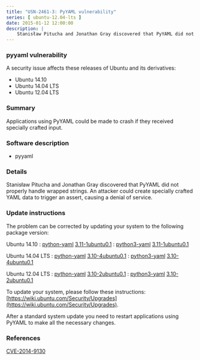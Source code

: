 ```yaml
---
title: "USN-2461-3: PyYAML vulnerability"
series: [ ubuntu-12.04-lts ]
date: 2015-01-12 12:00:00
description: |
    Stanisław Pitucha and Jonathan Gray discovered that PyYAML did not properly handle wrapped strings. An attacker could create specially crafted YAML data to trigger an assert, causing a denial of service. 
--- 
```

 
### pyyaml vulnerability

A security issue affects these releases of Ubuntu and its derivatives:

* Ubuntu 14.10
* Ubuntu 14.04 LTS
* Ubuntu 12.04 LTS

### Summary

Applications using PyYAML could be made to crash if they received specially crafted input.

### Software description

* pyyaml 

### Details

Stanisław Pitucha and Jonathan Gray discovered that PyYAML did not properly handle wrapped strings. An attacker could create specially crafted YAML data to trigger an assert, causing a denial of service. 

### Update instructions

The problem can be corrected by updating your system to the following package version:

Ubuntu 14.10
 : [python-yaml](https://launchpad.net/ubuntu/+source/pyyaml) <span> [3.11-1ubuntu0.1](https://launchpad.net/ubuntu/+source/pyyaml/3.11-1ubuntu0.1) </span> 
 : [python3-yaml](https://launchpad.net/ubuntu/+source/pyyaml) <span> [3.11-1ubuntu0.1](https://launchpad.net/ubuntu/+source/pyyaml/3.11-1ubuntu0.1) </span> 

Ubuntu 14.04 LTS
 : [python-yaml](https://launchpad.net/ubuntu/+source/pyyaml) <span> [3.10-4ubuntu0.1](https://launchpad.net/ubuntu/+source/pyyaml/3.10-4ubuntu0.1) </span> 
 : [python3-yaml](https://launchpad.net/ubuntu/+source/pyyaml) <span> [3.10-4ubuntu0.1](https://launchpad.net/ubuntu/+source/pyyaml/3.10-4ubuntu0.1) </span> 

Ubuntu 12.04 LTS
 : [python-yaml](https://launchpad.net/ubuntu/+source/pyyaml) <span> [3.10-2ubuntu0.1](https://launchpad.net/ubuntu/+source/pyyaml/3.10-2ubuntu0.1) </span> 
 : [python3-yaml](https://launchpad.net/ubuntu/+source/pyyaml) <span> [3.10-2ubuntu0.1](https://launchpad.net/ubuntu/+source/pyyaml/3.10-2ubuntu0.1) </span> 

To update your system, please follow these instructions: [https://wiki.ubuntu.com/Security/Upgrades](https://wiki.ubuntu.com/Security/Upgrades).

After a standard system update you need to restart applications using PyYAML to make all the necessary changes. 

### References

 [CVE-2014-9130](http://people.ubuntu.com/~ubuntu-security/cve/CVE-2014-9130)
 
